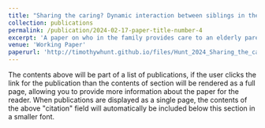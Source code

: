 ```yaml
---
title: "Sharing the caring? Dynamic interaction between siblings in the provision of care to parents"
collection: publications
permalink: /publication/2024-02-17-paper-title-number-4
excerpt: 'A paper on who in the family provides care to an elderly parent.'
venue: 'Working Paper'
paperurl: 'http://timothywhunt.github.io/files/Hunt_2024_Sharing_the_caring.pdf'
---
```


The contents above will be part of a list of publications, if the user clicks the link for the publication than the contents of section will be rendered as a full page, allowing you to provide more information about the paper for the reader. When publications are displayed as a single page, the contents of the above "citation" field will automatically be included below this section in a smaller font.
